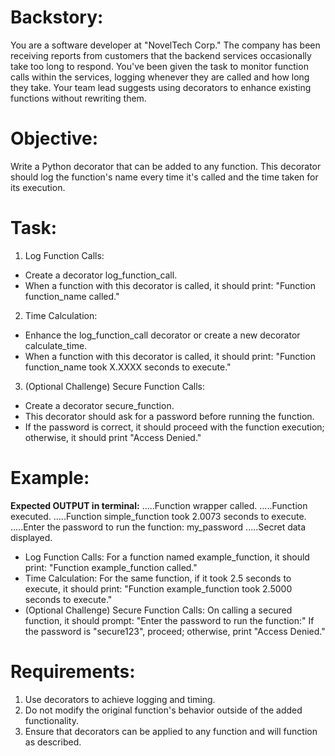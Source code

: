 <!-- Decorators -->

# Backstory:
You are a software developer at "NovelTech Corp." The company has been receiving reports from customers that the backend services occasionally take too long to respond. You've been given the task to monitor function calls within the services, logging whenever they are called and how long they take. Your team lead suggests using decorators to enhance existing functions without rewriting them.

# Objective:
Write a Python decorator that can be added to any function. This decorator should log the function's name every time it's called and the time taken for its execution.

# Task:
1) Log Function Calls:
- Create a decorator log_function_call.
- When a function with this decorator is called, it should print: "Function function_name called."

2) Time Calculation:
- Enhance the log_function_call decorator or create a new decorator calculate_time.
- When a function with this decorator is called, it should print: "Function function_name took X.XXXX seconds to execute."

3) (Optional Challenge) Secure Function Calls:
- Create a decorator secure_function.
- This decorator should ask for a password before running the function.
- If the password is correct, it should proceed with the function execution; otherwise, it should print "Access Denied."

# Example:
**Expected OUTPUT in terminal:**
.....Function wrapper called.
.....Function executed.
.....Function simple_function took 2.0073 seconds to execute.
.....Enter the password to run the function: my_password
.....Secret data displayed.

- Log Function Calls:
For a function named example_function, it should print: "Function example_function called."
- Time Calculation:
For the same function, if it took 2.5 seconds to execute, it should print: "Function example_function took 2.5000 seconds to execute."
- (Optional Challenge) Secure Function Calls:
On calling a secured function, it should prompt: "Enter the password to 
run the function:"
If the password is "secure123", proceed; otherwise, print "Access Denied."

# Requirements:
1)  Use decorators to achieve logging and timing.
2) Do not modify the original function's behavior outside of the added functionality.
3) Ensure that decorators can be applied to any function and will function as described.